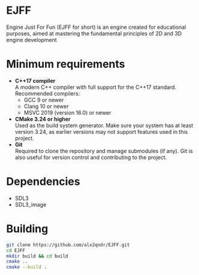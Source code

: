 # EJFF
Engine Just For Fun (EJFF for short) is an engine created for educational purposes, aimed at mastering the fundamental principles of 2D and 3D engine development
# Minimum requirements
- **C++17 compiler**  
  A modern C++ compiler with full support for the C++17 standard.  
  Recommended compilers:
  - GCC 9 or newer
  - Clang 10 or newer
  - MSVC 2019 (version 16.0) or newer
- **CMake 3.24 or higher**  
  Used as the build system generator. Make sure your system has at least version 3.24, as earlier versions may not support features used in this project.
- **Git**  
  Required to clone the repository and manage submodules (if any). Git is also useful for version control and contributing to the project.
# Dependencies
- SDL3
- SDL3_image  
# Building
```bash
git clone https://github.com/alx2qndr/EJFF.git
cd EJFF
mkdir build && cd build
cmake ..
cmake --build .
```
